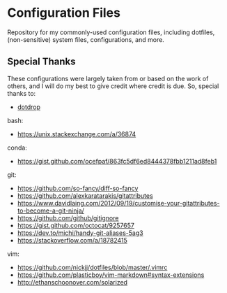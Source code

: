 # Configuration Files

Repository for my commonly-used configuration files, including dotfiles, 
(non-sensitive) system files, configurations, and more.

## Special Thanks

These configurations were largely taken from or based on the work of others,
and I will do my best to give credit where credit is due. So, special thanks
to:

* [dotdrop](https://github.com/deadc0de6/dotdrop)

bash:
* <https://unix.stackexchange.com/a/36874>

conda:
* <https://gist.github.com/ocefpaf/863fc5df6ed8444378fbb1211ad8feb1>

git:
* <https://github.com/so-fancy/diff-so-fancy>
* <https://github.com/alexkaratarakis/gitattributes>
* <https://www.davidlaing.com/2012/09/19/customise-your-gitattributes-to-become-a-git-ninja/>
* <https://github.com/github/gitignore>
* <https://gist.github.com/octocat/9257657>
* <https://dev.to/michi/handy-git-aliases-5ag3>
* <https://stackoverflow.com/a/18782415>

vim:
* <https://github.com/nickjj/dotfiles/blob/master/.vimrc>
* <https://github.com/plasticboy/vim-markdown#syntax-extensions>
* <http://ethanschoonover.com/solarized>

